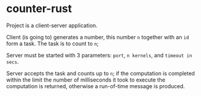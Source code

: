 # counter-rust

Project is a client-server application.

Client (is going to) generates a number, this number `n` together with an `id` form a task.
The task is to count to `n`;

Server must be started with 3 parameters: `port`, `n kernels`, and `timeout in secs`.

Server accepts the task and counts up to `n`;
if the computation is completed within the limit the number of milliseconds
it took to execute the computation is returned, otherwise a run-of-time message
is produced.
